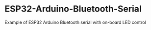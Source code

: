 # ESP32-Arduino-Bluetooth-Serial
Example of ESP32 Arduino Bluetooth serial with on-board LED control
